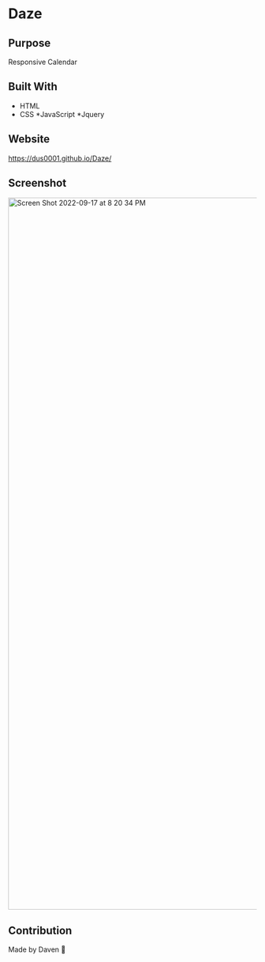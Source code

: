# Daze

## Purpose
Responsive Calendar

## Built With
* HTML
* CSS
*JavaScript
*Jquery

## Website
https://dus0001.github.io/Daze/

## Screenshot
<img width="1440" alt="Screen Shot 2022-09-17 at 8 20 34 PM" src="https://user-images.githubusercontent.com/109925067/190881566-5d8f703f-5713-4c22-9454-7d485e3d6fd5.png">



## Contribution
Made by Daven 📅
